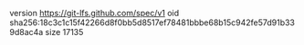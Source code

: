 version https://git-lfs.github.com/spec/v1
oid sha256:18c3c1c15f42266d8f0bb5d8517ef78481bbbe68b15c942fe57d91b339d8ac4a
size 17135
